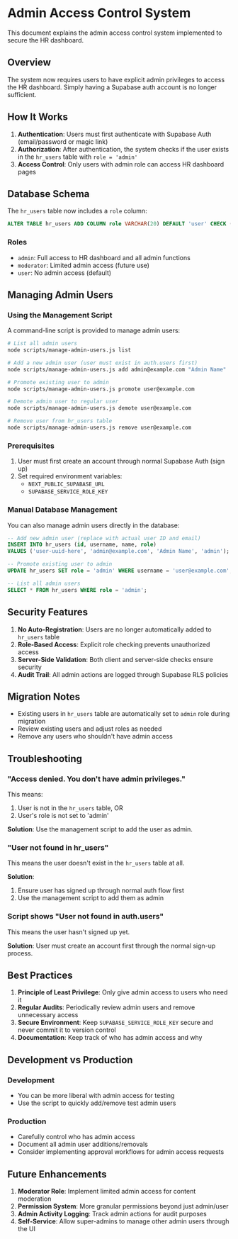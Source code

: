 # Admin Access Control System

This document explains the admin access control system implemented to secure the HR dashboard.

## Overview

The system now requires users to have explicit admin privileges to access the HR dashboard. Simply having a Supabase auth account is no longer sufficient.

## How It Works

1. **Authentication**: Users must first authenticate with Supabase Auth (email/password or magic link)
2. **Authorization**: After authentication, the system checks if the user exists in the `hr_users` table with `role = 'admin'`
3. **Access Control**: Only users with admin role can access HR dashboard pages

## Database Schema

The `hr_users` table now includes a `role` column:

```sql
ALTER TABLE hr_users ADD COLUMN role VARCHAR(20) DEFAULT 'user' CHECK (role IN ('admin', 'user', 'moderator'));
```

### Roles

- `admin`: Full access to HR dashboard and all admin functions
- `moderator`: Limited admin access (future use)
- `user`: No admin access (default)

## Managing Admin Users

### Using the Management Script

A command-line script is provided to manage admin users:

```bash
# List all admin users
node scripts/manage-admin-users.js list

# Add a new admin user (user must exist in auth.users first)
node scripts/manage-admin-users.js add admin@example.com "Admin Name"

# Promote existing user to admin
node scripts/manage-admin-users.js promote user@example.com

# Demote admin user to regular user
node scripts/manage-admin-users.js demote user@example.com

# Remove user from hr_users table
node scripts/manage-admin-users.js remove user@example.com
```

### Prerequisites

1. User must first create an account through normal Supabase Auth (sign up)
2. Set required environment variables:
   - `NEXT_PUBLIC_SUPABASE_URL`
   - `SUPABASE_SERVICE_ROLE_KEY`

### Manual Database Management

You can also manage admin users directly in the database:

```sql
-- Add new admin user (replace with actual user ID and email)
INSERT INTO hr_users (id, username, name, role) 
VALUES ('user-uuid-here', 'admin@example.com', 'Admin Name', 'admin');

-- Promote existing user to admin
UPDATE hr_users SET role = 'admin' WHERE username = 'user@example.com';

-- List all admin users
SELECT * FROM hr_users WHERE role = 'admin';
```

## Security Features

1. **No Auto-Registration**: Users are no longer automatically added to `hr_users` table
2. **Role-Based Access**: Explicit role checking prevents unauthorized access
3. **Server-Side Validation**: Both client and server-side checks ensure security
4. **Audit Trail**: All admin actions are logged through Supabase RLS policies

## Migration Notes

- Existing users in `hr_users` table are automatically set to `admin` role during migration
- Review existing users and adjust roles as needed
- Remove any users who shouldn't have admin access

## Troubleshooting

### "Access denied. You don't have admin privileges."

This means:
1. User is not in the `hr_users` table, OR
2. User's role is not set to 'admin'

**Solution**: Use the management script to add the user as admin.

### "User not found in hr_users"

This means the user doesn't exist in the `hr_users` table at all.

**Solution**: 
1. Ensure user has signed up through normal auth flow first
2. Use the management script to add them as admin

### Script shows "User not found in auth.users"

This means the user hasn't signed up yet.

**Solution**: User must create an account first through the normal sign-up process.

## Best Practices

1. **Principle of Least Privilege**: Only give admin access to users who need it
2. **Regular Audits**: Periodically review admin users and remove unnecessary access
3. **Secure Environment**: Keep `SUPABASE_SERVICE_ROLE_KEY` secure and never commit it to version control
4. **Documentation**: Keep track of who has admin access and why

## Development vs Production

### Development
- You can be more liberal with admin access for testing
- Use the script to quickly add/remove test admin users

### Production
- Carefully control who has admin access
- Document all admin user additions/removals
- Consider implementing approval workflows for admin access requests

## Future Enhancements

1. **Moderator Role**: Implement limited admin access for content moderation
2. **Permission System**: More granular permissions beyond just admin/user
3. **Admin Activity Logging**: Track admin actions for audit purposes
4. **Self-Service**: Allow super-admins to manage other admin users through the UI